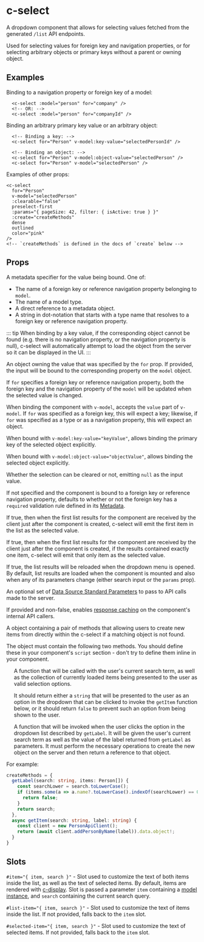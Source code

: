 # c-select

<!-- MARKER:summary -->
    
A dropdown component that allows for selecting values fetched from the generated ``/list`` API endpoints. 

Used for selecting values for foreign key and navigation properties, or for selecting arbitrary objects or primary keys without a parent or owning object.

<!-- MARKER:summary-end -->

## Examples

Binding to a navigation property or foreign key of a model:

``` vue-html
  <c-select :model="person" for="company" />
  <!-- OR: -->
  <c-select :model="person" for="companyId" />
```

Binding an arbitrary primary key value or an arbitrary object:

``` vue-html
  <!-- Binding a key: -->
  <c-select for="Person" v-model:key-value="selectedPersonId" />

  <!-- Binding an object: -->
  <c-select for="Person" v-model:object-value="selectedPerson" />
  <c-select for="Person" v-model="selectedPerson" />
```

Examples of other props:

``` vue-html
<c-select 
  for="Person" 
  v-model="selectedPerson"
  :clearable="false"
  preselect-first
  :params="{ pageSize: 42, filter: { isActive: true } }"
  :create="createMethods"
  dense
  outlined
  color="pink"
/>
<!-- `createMethods` is defined in the docs of `create` below -->
```

## Props

<Prop def="for: string | ForeignKeyProperty | ModelReferenceNavigationProperty | ModelType" lang="ts" />

A metadata specifier for the value being bound. One of:

- The name of a foreign key or reference navigation property belonging to `model`. 
- The name of a model type.
- A direct reference to a metadata object.
- A string in dot-notation that starts with a type name that resolves to a foreign key or reference navigation property.

::: tip
When binding by a key value, if the corresponding object cannot be found (e.g. there is no navigation property, or the navigation property is null), c-select will automatically attempt to load the object from the server so it can be displayed in the UI.
:::

<Prop def="model?: Model" lang="ts" />

An object owning the value that was specified by the `for` prop. If provided, the input will be bound to the corresponding property on the `model` object.

If `for` specifies a foreign key or reference navigation property, both the foreign key and the navigation property of the `model` will be updated when the selected value is changed.

<Prop def="value?: any // Vue 2
modelValue?: any // Vue 3" lang="ts" />

When binding the component with ``v-model``, accepts the ``value`` part of ``v-model``. If `for` was specified as a foreign key, this will expect a key; likewise, if `for` was specified as a type or as a navigation property, this will expect an object.

<Prop def="keyValue?: any" lang="ts" />

When bound with `v-model:key-value="keyValue"`, allows binding the primary key of the selected object explicitly.

<Prop def="objectValue?: any" lang="ts" />

When bound with `v-model:object-value="objectValue"`, allows binding the selected object explicitly.

<Prop def="clearable?: boolean" lang="ts" />

Whether the selection can be cleared or not, emitting `null` as the input value.

If not specified and the component is bound to a foreign key or reference navigation property, defaults to whether or not the foreign key has a ``required`` validation rule defined in its [Metadata](/stacks/vue/layers/metadata.md).

<Prop def="preselectFirst?: boolean = false" lang="ts" />

If true, then when the first list results for the component are received by the client just after the component is created, c-select will emit the first item in the list as the selected value.

<Prop def="preselectSingle?: boolean = false" lang="ts" />

If true, then when the first list results for the component are received by the client just after the component is created, if the results contained exactly one item, c-select will emit that only item as the selected value.

<Prop def="reloadOnOpen?: boolean = false" lang="ts" />

If true, the list results will be reloaded when the dropdown menu is opened. By default, list results are loaded when the component is mounted and also when any of its parameters change (either search input or the `params` prop).

<Prop def="params?: ListParameters" lang="ts" />

An optional set of [Data Source Standard Parameters](/modeling/model-components/data-sources.md#standard-parameters) to pass to API calls made to the server.

<Prop def="cache?: ResponseCachingConfiguration | boolean" lang="ts" />

If provided and non-false, enables [response caching](/stacks/vue/layers/api-clients.md#response-caching) on the component's internal API callers.

<Prop def="create?: {
  getLabel: (search: string, items: TModel[]) => string | false,
  getItem: (search: string, label: string) => Promise<TModel>
}" lang="ts" />

A object containing a pair of methods that allowing users to create new items from directly within the c-select if a matching object is not found. 

The object must contain the following two methods. You should define these in your component's ``script`` section - don't try to define them inline in your component.

<div style="margin-left: 20px">

<Prop def="create.getLabel: (search: string, items: TModel[]) => string | false" lang="ts" id="member-create-getLabel" />

A function that will be called with the user's current search term, as well as the collection of currently loaded items being presented to the user as valid selection options.

It should return either a `string` that will be presented to the user as an option in the dropdown that can be clicked to invoke the `getItem` function below, or it should return `false` to prevent such an option from being shown to the user.

<Prop def="create.getItem: (search: string, label: string) => Promise<TModel>" lang="ts" id="member-create-getItem"  />

A function that will be invoked when the user clicks the option in the dropdown list described by `getLabel`. It will be given the user's current search term as well as the value of the label returned from `getLabel` as parameters. It must perform the necessary operations to create the new object on the server and then return a reference to that object.

</div>

For example:

```ts
createMethods = {
  getLabel(search: string, items: Person[]) {
    const searchLower = search.toLowerCase();
    if (items.some(a => a.name?.toLowerCase().indexOf(searchLower) == 0)) {
      return false;
    }
    return search;
  },
  async getItem(search: string, label: string) {
    const client = new PersonApiClient();
    return (await client.addPersonByName(label)).data.object!;
  }
}
```

## Slots

`#item="{ item, search }"` - Slot used to customize the text of both items inside the list, as well as the text of selected items. By default, items are rendered with [c-display](/stacks/vue/coalesce-vue-vuetify/components/c-display.md). Slot is passed a parameter `item` containing a [model instance](/stacks/vue/layers/models.md), and `search` containing the current search query.

`#list-item="{ item, search }"` - Slot used to customize the text of items inside the list. If not provided, falls back to the `item` slot.

`#selected-item="{ item, search }"` - Slot used to customize the text of selected items. If not provided, falls back to the `item` slot.